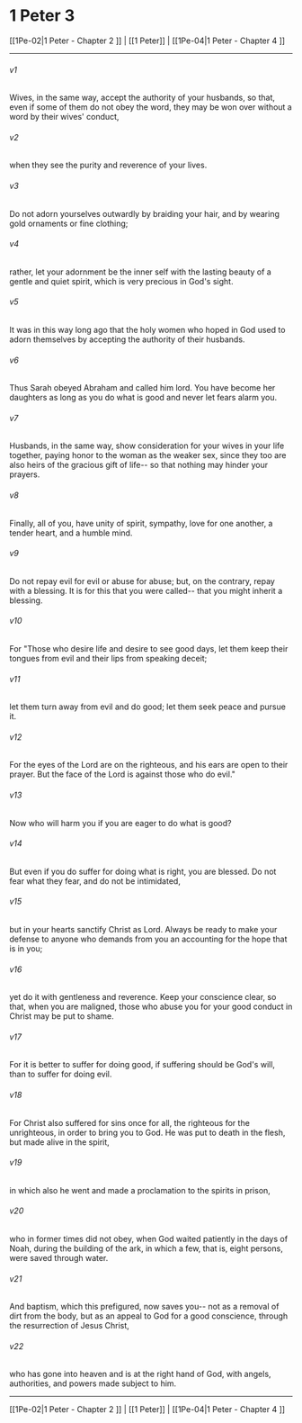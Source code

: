 # 1 Peter 3

[[1Pe-02|1 Peter - Chapter 2 ]] | [[1 Peter]] | [[1Pe-04|1 Peter - Chapter 4 ]]
***

###### v1
Wives, in the same way, accept the authority of your husbands, so that, even if some of them do not obey the word, they may be won over without a word by their wives' conduct,
###### v2
when they see the purity and reverence of your lives.
###### v3
Do not adorn yourselves outwardly by braiding your hair, and by wearing gold ornaments or fine clothing;
###### v4
rather, let your adornment be the inner self with the lasting beauty of a gentle and quiet spirit, which is very precious in God's sight.
###### v5
It was in this way long ago that the holy women who hoped in God used to adorn themselves by accepting the authority of their husbands.
###### v6
Thus Sarah obeyed Abraham and called him lord. You have become her daughters as long as you do what is good and never let fears alarm you.
###### v7
Husbands, in the same way, show consideration for your wives in your life together, paying honor to the woman as the weaker sex, since they too are also heirs of the gracious gift of life-- so that nothing may hinder your prayers.
###### v8
Finally, all of you, have unity of spirit, sympathy, love for one another, a tender heart, and a humble mind.
###### v9
Do not repay evil for evil or abuse for abuse; but, on the contrary, repay with a blessing. It is for this that you were called-- that you might inherit a blessing.
###### v10
For "Those who desire life and desire to see good days, let them keep their tongues from evil and their lips from speaking deceit;
###### v11
let them turn away from evil and do good; let them seek peace and pursue it.
###### v12
For the eyes of the Lord are on the righteous, and his ears are open to their prayer. But the face of the Lord is against those who do evil."
###### v13
Now who will harm you if you are eager to do what is good?
###### v14
But even if you do suffer for doing what is right, you are blessed. Do not fear what they fear, and do not be intimidated,
###### v15
but in your hearts sanctify Christ as Lord. Always be ready to make your defense to anyone who demands from you an accounting for the hope that is in you;
###### v16
yet do it with gentleness and reverence. Keep your conscience clear, so that, when you are maligned, those who abuse you for your good conduct in Christ may be put to shame.
###### v17
For it is better to suffer for doing good, if suffering should be God's will, than to suffer for doing evil.
###### v18
For Christ also suffered for sins once for all, the righteous for the unrighteous, in order to bring you to God. He was put to death in the flesh, but made alive in the spirit,
###### v19
in which also he went and made a proclamation to the spirits in prison,
###### v20
who in former times did not obey, when God waited patiently in the days of Noah, during the building of the ark, in which a few, that is, eight persons, were saved through water.
###### v21
And baptism, which this prefigured, now saves you-- not as a removal of dirt from the body, but as an appeal to God for a good conscience, through the resurrection of Jesus Christ,
###### v22
who has gone into heaven and is at the right hand of God, with angels, authorities, and powers made subject to him.

***

[[1Pe-02|1 Peter - Chapter 2 ]] | [[1 Peter]] | [[1Pe-04|1 Peter - Chapter 4 ]]
